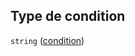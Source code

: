 ## Type de condition

`string` ([condition](frw-transmission-definitions-itemconditions-properties-condition.md))
